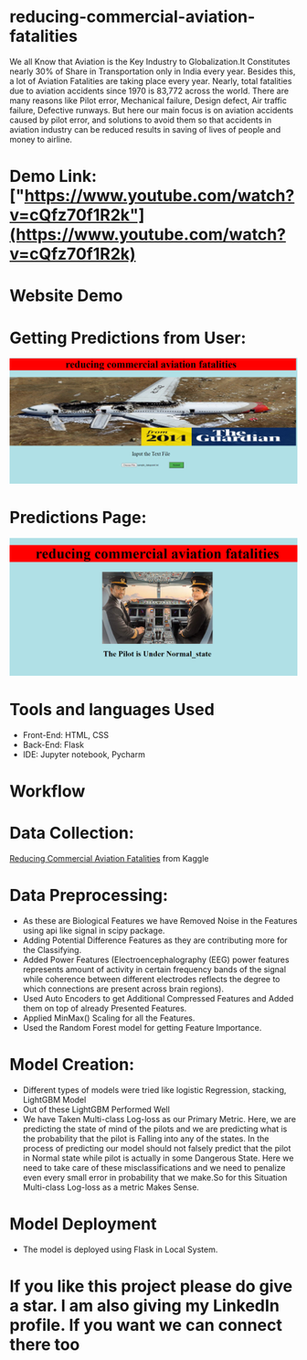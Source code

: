 # reducing-commercial-aviation-fatalities
We all Know that Aviation is the Key Industry to Globalization.It Constitutes nearly 30% of Share in Transportation only in India every year. Besides this, a lot of Aviation Fatalities are taking place every year. Nearly, total fatalities due to aviation accidents since 1970 is 83,772 across the world. There are many reasons like Pilot error, Mechanical failure, Design defect, Air traffic failure, Defective runways. But here our main focus is on aviation accidents caused by pilot error, and solutions to avoid them so that accidents in aviation industry can be reduced results in saving of lives of people and money to airline.
# Demo Link: ["https://www.youtube.com/watch?v=cQfz70f1R2k"](https://www.youtube.com/watch?v=cQfz70f1R2k)



# Website Demo

# Getting Predictions from User: 
![Getting Predictions from User](requirementsGathering.PNG)
# Predictions Page:
![showing predictions to user](predictionspage.PNG)

# Tools and languages Used
* Front-End: HTML, CSS
* Back-End: Flask
* IDE: Jupyter notebook, Pycharm

# Workflow

# Data Collection: 
[Reducing Commercial Aviation Fatalities](https://www.kaggle.com/c/reducing-commercial-aviation-fatalities) from Kaggle

# Data Preprocessing: 
* As these are Biological Features we have Removed Noise in the Features using api like signal in scipy package.
* Adding Potential Difference Features as they are contributing more for the Classifying.
* Added Power Features (Electroencephalography (EEG) power features represents amount of activity in certain frequency bands of the signal while coherence between different electrodes reflects the degree to which connections are present across brain regions).
* Used Auto Encoders to get Additional Compressed Features and Added them on top of already Presented Features.
* Applied MinMax() Scaling for all the Features.
* Used the Random Forest model for getting Feature Importance.


# Model Creation:
* Different types of models were tried like logistic Regression, stacking, LightGBM Model
* Out of these LightGBM Performed Well
* We have Taken Multi-class Log-loss as our Primary Metric. Here, we are predicting the state of mind of the pilots and we are predicting what is the probability that the pilot is Falling into any of the states. In the process of predicting our model should not falsely predict that the pilot in Normal state while pilot is actually in some Dangerous State. Here we need to take care of these misclassifications and we need to penalize even every small error in probability that we make.So for this Situation Multi-class Log-loss as a metric Makes Sense.

# Model Deployment
* The model is deployed using Flask in Local System.

# If you like this project please do give a star. I am also giving my LinkedIn profile. If you want we can connect there too
